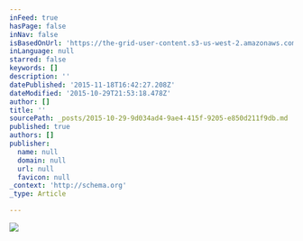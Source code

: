 ```yaml
---
inFeed: true
hasPage: false
inNav: false
isBasedOnUrl: 'https://the-grid-user-content.s3-us-west-2.amazonaws.com/381ddb78-170a-486e-97ef-aa2b9dc87f5e.jpg'
inLanguage: null
starred: false
keywords: []
description: ''
datePublished: '2015-11-18T16:42:27.208Z'
dateModified: '2015-10-29T21:53:18.478Z'
author: []
title: ''
sourcePath: _posts/2015-10-29-9d034ad4-9ae4-415f-9205-e850d211f9db.md
published: true
authors: []
publisher:
  name: null
  domain: null
  url: null
  favicon: null
_context: 'http://schema.org'
_type: Article

---
```

![](https://the-grid-user-content.s3-us-west-2.amazonaws.com/381ddb78-170a-486e-97ef-aa2b9dc87f5e.jpg)